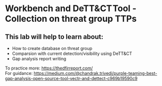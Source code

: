 # Workbench and DeTT&CT Tool - Collection on threat group TTPs 

## This lab will help to learn about:  
* How to create database on threat group
* Comparsion with current detection/visibility using DeTT&CT
* Gap analysis report writing

To practice more: https://thedfirreport.com/  
For guidance: https://medium.com/@chandrak.trivedi/purple-teaming-best-gap-analysis-open-source-tool-vectr-and-dettect-c969b19590c9
